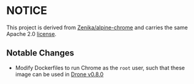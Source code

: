 # NOTICE
This project is derived from [Zenika/alpine-chrome](https://github.com/Zenika/alpine-chrome) and
carries the same Apache 2.0 [license](./LICENSE).

## Notable Changes
- Modify Dockerfiles to run Chrome as the `root` user, such that these image can be used in [Drone v0.8.0](https://0-8-0.docs.drone.io)
